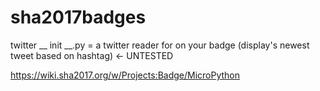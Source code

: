 # sha2017badges

twitter __ init __.py = a twitter reader for on your badge (display's newest tweet based on hashtag) <- UNTESTED


https://wiki.sha2017.org/w/Projects:Badge/MicroPython

